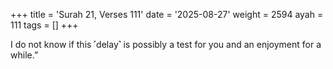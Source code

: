 +++
title = 'Surah 21, Verses 111'
date = '2025-08-27'
weight = 2594
ayah = 111
tags = []
+++

I do not know if this ˹delay˺ is possibly a test for you and an enjoyment for a while.”